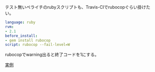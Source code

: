 テスト無いペライチのrubyスクリプトも、Travis-CIでrubocopぐらい掛けたい。

```yaml
language: ruby
rvm:
- 2.1
before_install:
- gem install rubocop
script: rubocop --fail-level=W
```

rubocopでwarning出ると終了コードを1にする。

[実例](https://github.com/tachikomaio/twist-hubot/blob/1135455dcaddc212dbea7218798ed72f4806f202/.travis.yml#L1-L6)
